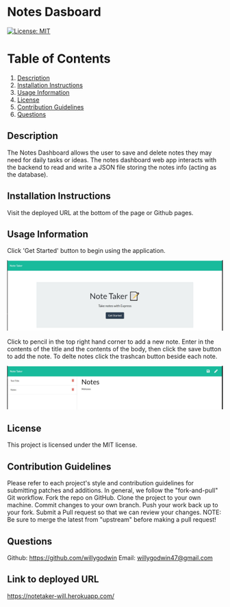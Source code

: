 # Notes Dasboard
[![License: MIT](https://img.shields.io/badge/License-MIT-yellow.svg)](https://opensource.org/licenses/MIT)


# Table of Contents
1. [Description](#description) 
2. [Installation Instructions](#installation-instructions)  
3. [Usage Information](#usage-information)  
4. [License](#license)  
5. [Contribution Guidelines](#contribution-guidelines)  
6. [Questions](#questions) 


## Description
The Notes Dashboard allows the user to save and delete notes they may need for daily tasks or ideas. The notes dashboard web app interacts with the backend to read and write a JSON file storing the notes info (acting as the database). 


## Installation Instructions
Visit the deployed URL at the bottom of the page or Github pages.


## Usage Information 
Click 'Get Started' button to begin using the application. 

![Alt text](/screenshots/home.JPG?raw=true "home") 

Click to pencil in the top right hand corner to add a new note. Enter in the contents of the title and the contents of the body, then click the save button to add the note. To delte notes click the trashcan button beside each note. 

![Alt text](/screenshots/notes.JPG?raw=true "notes") 


## License
This project is licensed under the MIT license.


## Contribution Guidelines
Please refer to each project's style and contribution guidelines for submitting patches and additions. In general, we follow the "fork-and-pull" Git workflow.
Fork the repo on GitHub. 
Clone the project to your own machine. 
Commit changes to your own branch. 
Push your work back up to your fork. Submit a Pull request so that we can review your changes. 
NOTE: Be sure to merge the latest from "upstream" before making a pull request!


## Questions 
Github:
https://github.com/willygodwin
Email:
willygodwin47@gmail.com

## Link to deployed URL 
https://notetaker-will.herokuapp.com/
